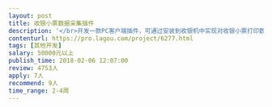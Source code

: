 ```yaml
---                
layout: post       
title: 收银小票数据采集插件           
description: '</br>开发一款PC客户端插件，可通过安装到收银机中实现对收银小票打印数据的抓取，整个过程中不需要接入额外的硬件外设。</br>'     
contenturl: https://pro.lagou.com/project/6277.html      
tags: [其他开发]            
salary: 50000元以上          
publish_time: 2018-02-06 12:07:00         
review: 4753人                   
apply: 7人                   
recommend: 9人                   
time_range: 2-4周              
---                 
```

